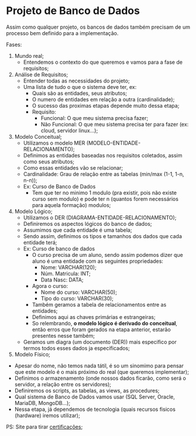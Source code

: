 # Projeto de Banco de Dados

Assim como qualquer projeto, os bancos de dados também precisam de um processo bem definido para a implementação.

Fases:
1) Mundo real;
    - Entendemos o contexto do que queremos e vamos para a fase de requisitos;
2) Análise de Requisitos;
    - Entender todas as necessidades do projeto;
    - Uma lista de tudo o que o sistema deve ter, ex:
        - Quais são as entidades, seus atributos;
        - O numero de entidades em relação a outra (cardinalidade);
        - O sucesso das proximas etapas depende muito dessa etapa;
        - Requisito:
            - Funcional: O que meu sistema precisa fazer;
            - Não Funcional: O que meu sistema precisa ter para fazer (ex: cloud, servidor linux...);
3) Modelo Conceitual;
    - Utilizamos o modelo MER (MODELO-ENTIDADE-RELACIONAMENTO);
    - Definimos as entidades baseadas nos requisitos coletados, assim como seus atributos;
    - Como essas entidades vão se relacionar;
    - Cardinalidade: Grau de relação entre as tabelas (min/max (1-1, 1-n, n-n));
    - Ex: Curso de Banco de Dados
        - Tem que ter no minimo 1 modulo (pra existir, pois não existe curso sem modulo) e pode ter n (quantos forem necessários para aquela formação) modulos;
4) Modelo Lógico;
    - Utilizamos o DER (DIAGRAMA-ENTIDADE-RELACIONAMENTO);
    - Definiremos os aspectos lógicos do banco de dados;
    - Assumimos que cada entidade é uma tabela;
    - Sendo assim, definimos os tipos e tamanhos dos dados que cada entidade terá;
    - Ex: Curso de banco de dados
        - O curso precisa de um aluno, sendo assim podemos dizer que aluno é uma entidade com as seguintes propriedades:
            - Nome: VARCHAR(120);
            - Núm. Matricula: INT;
            - Data Nasc: DATA;
        - Agora o curso:
            - Nome do curso: VARCHAR(50);
            - Tipo do curso: VARCHAR(30);
        - Também geramos a tabela de relacionamentos entre as entidades;
        - Definimos aqui as chaves primárias e estrangeiras;
        - So relembrando, **o modelo lógico é derivado do conceitual**, então erros que foram gerados na etapa anterior, estarão presentes nesse também;
    - Geramos um diagra (um documento (DER)) mais especifico por termos todos esses dados ja especificados;
5) Modelo Físico;
- Apesar do nome, não temos nada tátil, é so um sinomimo para pensar que este modelo é o mais próximo do real (que queremos implementar);
- Definimos o armazenamento (onde nossos dados ficarão, como será o servidor, a relação entre os servidores);
- Definiremos os scripts, as tabelas, as views, as procedures;
- Qual sistema de Banco de Dados vamos usar (SQL Server, Oracle, MariaDB, MongoDB...);
- Nessa etapa, já dependemos de tecnologia (quais recursos fisicos (hardware) iremos utilizar);

PS: Site para tirar [certificações](https://www.pmi.org/brasil);